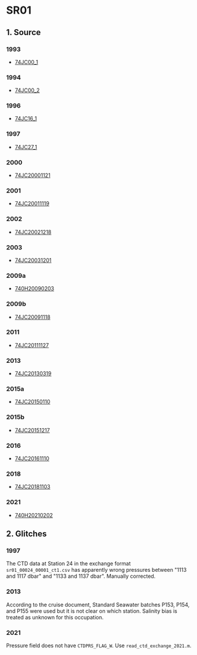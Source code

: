 # SR01
## 1. Source

### 1993
+ [74JC00_1](https://cchdo.ucsd.edu/cruise/74JC00_1)

### 1994
+ [74JC00_2](https://cchdo.ucsd.edu/cruise/74JC00_2)

### 1996
+ [74JC16_1](https://cchdo.ucsd.edu/cruise/74JC16_1)

### 1997
+ [74JC27_1](https://cchdo.ucsd.edu/cruise/74JC27_1)

### 2000
+ [74JC20001121](https://cchdo.ucsd.edu/cruise/74JC20001121)

### 2001
+ [74JC20011119](https://cchdo.ucsd.edu/cruise/74JC20011119)

### 2002
+ [74JC20021218](https://cchdo.ucsd.edu/cruise/74JC20021218)

### 2003
+ [74JC20031201](https://cchdo.ucsd.edu/cruise/74JC20031201)

### 2009a
+ [740H20090203](https://cchdo.ucsd.edu/cruise/740H20090203)

### 2009b
+ [74JC20091118](https://cchdo.ucsd.edu/cruise/74JC20091118)

### 2011
+ [74JC20111127](https://cchdo.ucsd.edu/cruise/74JC20111127)

### 2013
+ [74JC20130319](https://cchdo.ucsd.edu/cruise/74JC20130319)

### 2015a
+ [74JC20150110](https://cchdo.ucsd.edu/cruise/74JC20150110)

### 2015b
+ [74JC20151217](https://cchdo.ucsd.edu/cruise/74JC20151217)

### 2016
+ [74JC20161110](https://cchdo.ucsd.edu/cruise/74JC20161110)

### 2018
+ [74JC20181103](https://cchdo.ucsd.edu/cruise/74JC20181103)

### 2021
+ [740H20210202](https://cchdo.ucsd.edu/cruise/740H20210202)



## 2. Glitches

### 1997
The CTD data at Station 24 in the exchange format
`sr01_00024_00001_ct1.csv` has apparently wrong pressures between "1113 and 1117 dbar"
and "1133 and 1137 dbar". Manually corrected.

### 2013
According to the cruise document, Standard Seawater batches P153, P154, and P155 were
used but it is not clear on which station. Salinity bias is treated as unknown for this occupation.

### 2021
Pressure field does not have `CTDPRS_FLAG_W`. Use `read_ctd_exchange_2021.m`.
